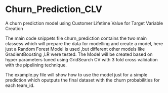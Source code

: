 # Churn_Prediction_CLV
A churn prediction model using Customer Lifetime Value for Target Variable Creation

The main code snippets file churn_prediction contains the two main classess which will prepare the data for modelling and create a model, here just a Random Forest Model is used ,but different other models like GradientBoosting ,LR were tested. The Model will be created based on hyper parameters tuned using GridSearch CV with 3 fold cross validation with the pipelining technique.

The example.py file will show how to use the model just for a simple prediction which oputputs the final dataset with the churn probabilities for each team_id.
